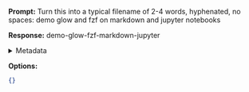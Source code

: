 **Prompt:**
Turn this into a typical filename of  2-4 words, hyphenated, no spaces: demo glow and fzf on markdown and jupyter notebooks

**Response:**
demo-glow-fzf-markdown-jupyter

<details><summary>Metadata</summary>

- Duration: 573 ms
- Datetime: 2024-01-09T14:10:32.378333
- Model: gpt-3.5-turbo-0613

</details>

**Options:**
```json
{}
```

